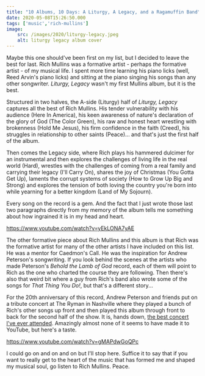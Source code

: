 ```yaml
---
title: "10 Albums, 10 Days: A Liturgy, A Legacy, and a Ragamuffin Band"
date: 2020-05-08T15:26:50.000
tags: ['music','rich-mullins']
image: 
    src: /images/2020/liturgy-legacy.jpeg
    alt: liturgy legacy album cover
---
```


Maybe this one should've been first on my list, but I decided to leave the best for last. Rich Mullins was a formative artist - perhaps _the_ formative artist - of my musical life. I spent more time learning his piano licks (well, Reed Arvin's piano licks) and sitting at the piano singing his songs than any other songwriter. _Liturgy, Legacy_ wasn't my first Mullins album, but it is the best.

Structured in two halves, the A-side (Liturgy) half of _Liturgy, Legacy_ captures all the best of Rich Mullins. His tender vulnerability with his audience (Here In America), his keen awareness of nature's declaration of the glory of God (The Color Green), his raw and honest heart wrestling with brokenness (Hold Me Jesus), his firm confidence in the faith (Creed), his struggles in relationship to other saints (Peace)... and that's just the first half of the album.

Then comes the Legacy side, where Rich plays his hammered dulcimer for an instrumental and then explores the challenges of living life in the real world (Hard), wrestles with the challenges of coming from a real family and carrying their legacy (I'll Carry On), shares the joy of Christmas (You Gotta Get Up), laments the corrupt systems of society (How to Grow Up Big and Strong) and explores the tension of both loving the country you're born into while yearning for a better kingdom (Land of My Sojourn).

Every song on the record is a gem. And the fact that I just wrote those last two paragraphs directly from my memory of the album tells me something about how ingrained it is in my head and heart.

https://www.youtube.com/watch?v=yEkLONA7yAE

The other formative piece about Rich Mullins and this album is that Rich was the formative artist for many of the other artists I have included on this list. He was a mentor for Caedmon's Call. He was the inspiration for Andrew Peterson's songwriting. If you look behind the scenes at the artists who made Peterson's _Behold the Lamb of God_ record, each of them will point to Rich as the one who charted the course they are following. Then there's also that weird bit where a guy from Rich's band also wrote some of the songs for _That Thing You Do!_, but that's a different story...

For the 20th anniversary of this record, Andrew Peterson and friends put on a tribute concert at The Ryman in Nashville where they played a bunch of Rich's other songs up front and then played this album through front to back for the second half of the show. It is, hands down, [the best concert I've ever attended](/17/09/andrew-peterson-and-friends-the-ragamuffin-album-live-at-the-ryman/). Amazingly almost none of it seems to have made it to YouTube, but here's a taste.

https://www.youtube.com/watch?v=gMAPdwGoQPc

I could go on and on and on but I'll stop here. Suffice it to say that if you want to really get to the heart of the music that has formed me and shaped my musical soul, go listen to Rich Mullins. Peace.
